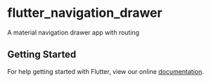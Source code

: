 # flutter_navigation_drawer

A material navigation drawer app with routing

## Getting Started

For help getting started with Flutter, view our online
[documentation](https://flutter.io/).
